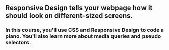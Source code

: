 ## Responsive Design tells your webpage how it should look on different-sized screens.

### In this course, you'll use CSS and Responsive Design to code a piano. You'll also learn more about media queries and pseudo selectors.
